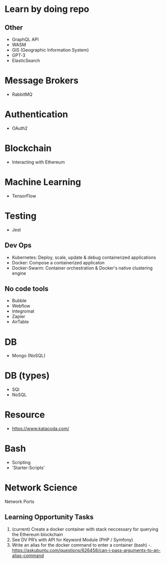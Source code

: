 # Learn by doing repo

## Other
- GraphQL API
- WASM
- GIS (Geographic Information System)
- GPT-3
- ElasticSearch

# Message Brokers
- RabbitMQ

# Authentication
- OAuth2

# Blockchain
- Interacting with Ethereum

# Machine Learning
- TensorFlow

# Testing
- Jest

## Dev Ops
- Kubernetes: Deploy, scale, update & debug containerized applications 
- Docker: Compose a containerized applicaton
- Docker-Swarm: Container orchestration & Docker's native clustering engine

## No code tools
- Bubble
- Webflow
- Integromat
- Zapier
- AirTable

# DB
- Mongo (NoSQL)

# DB (types)
- SQl
- NoSQL

# Resource
- https://www.katacoda.com/

# Bash
- Scripting
- 'Starter-Scripts'

# Network Science
Network Ports

## Learning Opportunity Tasks
1. (current) Create a docker container with stack neccessary for querying the Ethereum blockchain
2. See DV PR’s with API for Keyword Module (PHP / Symfony)
3. Write an alias for the docker command to enter a container (bash)
    -. https://askubuntu.com/questions/626458/can-i-pass-arguments-to-an-alias-command


